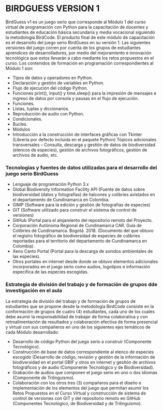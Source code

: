 # BIRDGUESS VERSION 1

BirdGuess v1 es un juego serio que corresponde al Módulo 1 del curso virtual de programación con Python para la capacitación de docentes y estudiantes de educación básica secundaria y media vocacional siguiendo la metodología BirdCode. El producto final de este módulo de capacitación es el desarrollo del juego serio BirdGuess en su versión 1. Las siguientes versiones del juego corren por cuenta de los grupos de estudiantes aprendices de desarrolladores, por medio del mejoramiento e innovación tecnológica que estos llevarán a cabo mediante los retos propuestos en el curso. Los contenidos de formación en programación correspondientes al Módulo 1 son:


* Tipos de datos y operadores en Python.
* Declaración y gestión de variables en Python.
* Flujo de ejecución del código Python.
* Funciones print(), input() y time.sleep() para la impresión de mensajes e ingreso de datos por consola y pausas en el flujo de ejecución.
* Funciones.
* Listas, tuplas y diccionarios.
* Reproducción de audio con Python.
* Condicionales.
* Bucles.
* Módulos
* Introducción a la construcción de interfaces gráficas con Tkinter (Librería por defecto incluida en el paquete Python)
  Tópicos adicionales transversales – Consulta, descarga y gestión de datos de biodiversidad (elencos de especies), gestión de archivos              fotográficos, gestión de archivos de audio, etc.


### Tecnologías y fuentes de datos utilizadas para el desarrollo del juego serio BirdGuess

* Lenguaje de programación Python 3.x
* Global Biodiversity Information Facility API (Fuente de datos sobre biodiversidad (datos y fotografías) de halcones y colibries avistados en el departamento de Cundinamarca en Colombia.
* GIMP (Software para la edición y gestión de fotografías de especies)
* GIT (Software utilizado para construir el sistema de control de versiones)
* GitHub (Portal para el alojamiento del repositorio remoto del Proyecto.
* Corporación Autónoma Regional de Cundinamarca CAR. Guía de Colibries de Cundinamarca. Bogotá. 2018. (Documento del que obtuvo el registro fotográfico de biodiversidad de especies de colibries reportadas para el territorio del departamento de Cundinamarca en Colombia).
* Xeno Canto Portal (Portal para la descarga de sonidos ambientales de las especies).
* Otros portales en internet desde donde se obtuvo elementos adicionales incorporados en el juego serio como audios, logotipos e información específica de las especies escogidas.


### Estrategia de división del trabajo y de formación de grupos dde investigación en el aula

La estrategia de división del trabajo y de formación de grupos de estudiantes que se propone desde la metodología BirdCode consiste en la conformación de grupos de cuatro (4) estudiantes, cada uno de los cuales debe asumir la responsabilidad de trabajar de forma colaborativa y con retroalimentación de resultados y colaboración efectiva de forma presencial y virtual con sus compañeros en uno de los siguientes ejes temáticos de cada Módulo desarrollado:

* Desarrollo de código Python del juego serio a construir (Componente Tecnológico).
* Construcción de base de datos correspondiente al elenco de especies escogido (Desarrollo de código, revisión y gestión de la información de biodiversidad en el portal GBIF y otros en internet y gestión de archivos fotográficos y de audio (Componente Tecnológico y de Biodiversidad).
* Grabación de audios que componen el juego serio en uno o dos idiomas (Componente de Trilinguismo).
* Colaboración con los otros tres (3) compañeros para el diseño e implementación de los elementos del juego que permitan asumir los Retos Propuestos en el Curso Virtual y construcción de sistema de control de versiones con GIT y del repositorio remoto en GitHub (Componentes Tecnológico, de Biodiversidad y de Trilinguismo).


